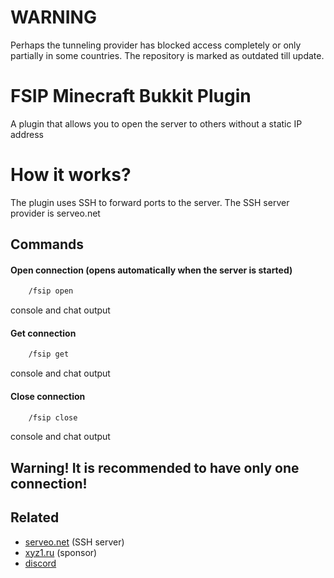 # WARNING

Perhaps the tunneling provider has blocked access completely or only partially in some countries. The repository is marked as outdated till update.

# FSIP Minecraft Bukkit Plugin

 A plugin that allows you to open the server to others without a static IP address


# How it works?

 The plugin uses SSH to forward ports to the server. The SSH server provider is serveo.net
## Commands

#### Open connection (opens automatically when the server is started)

```cmd
    /fsip open
```
console and chat output

#### Get connection

```cmd
    /fsip get
```
console and chat output

#### Close connection

```cmd
    /fsip close
```
console and chat output

## Warning! It is recommended to have only one connection!


## Related

- [serveo.net](https://serveo.net/) (SSH server)
- [xyz1.ru](https://xyz1.ru) (sponsor)
- [discord](https://discord.gg/fDBNJUnvWX)
